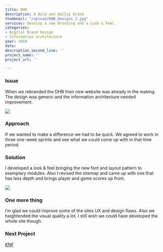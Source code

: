 ```yaml
---
title: DHB
description: A Bold and Ballsy brand
thumbnail: "/upload/DHB_Designs_1.jpg"
services: Develop a new Branding and a Look & Feel.
categories:
- Digital Brand Design
- Information architecture
year: 2018
date: 
description_second_line: ''
project_name: ''
project_url: ''

---
```

### Issue

When we rebranded the DHB their new website was already in the making. The design was generic and the information architecture needed improvement.

![](/upload/DHB_Designs_2.jpg)

### Approach

<p class="einleser">If we wanted to make a difference we had to be quick. We agreed to work in three one-week sprints and see what we could come up with in that time period.</p>

### Solution

I developed a look & feel bringing the new font and layout pattern to exemplary modules. Also I revised the sitemap and came up with one that has less depth and brings player and game scores up front.

![](/upload/DHB_Designs_4.jpg)

### One more thing

I’m glad we could improve some of the sites UX and design flaws. Also we heightended the visual quality a lot. I still wish we could have developed the whole site though.

### **Next Project**

[KNF](/works/knf.html)